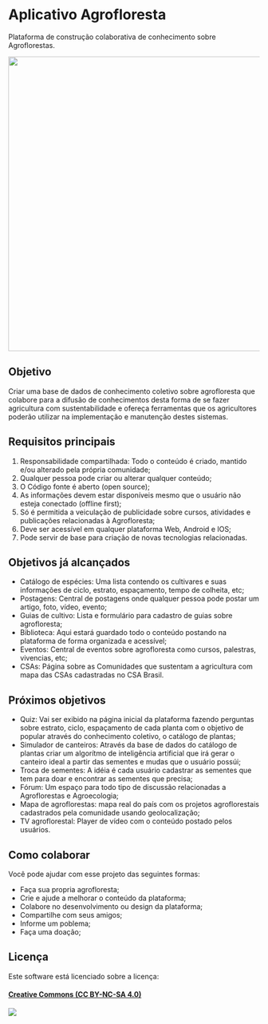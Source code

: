 # Aplicativo Agrofloresta
Plataforma de construção colaborativa de conhecimento sobre Agroflorestas.

<img src="http://blog.tistu.com.br/wp-content/themes/tistu_blog/thumb.php?src=http://blog.tistu.com.br/wp-content/uploads/2016/03/agrofloresta_logo_6701.png&w=590&h=209&zc=1" width="590" />

## Objetivo

Criar uma base de dados de conhecimento coletivo sobre agrofloresta que colabore para a difusão de conhecimentos desta forma de se fazer agricultura com sustentabilidade e ofereça ferramentas que os agricultores poderão utilizar na implementação e manutenção destes sistemas. 

## Requisitos principais

1. Responsabilidade compartilhada: Todo o conteúdo é criado, mantido e/ou alterado pela própria comunidade;
2. Qualquer pessoa pode criar ou alterar qualquer conteúdo;
3. O Código fonte é aberto (open source);
4. As informações devem estar disponíveis mesmo que o usuário não esteja conectado (offline first);
5. Só é permitida a veiculação de publicidade sobre cursos, atividades e publicações relacionadas à Agrofloresta; 
6. Deve ser acessível em qualquer plataforma Web, Android e IOS;
7. Pode servir de base para criação de novas tecnologias relacionadas.

## Objetivos já alcançados

- Catálogo de espécies: Uma lista contendo os cultivares e suas informações de ciclo, estrato, espaçamento, tempo de colheita, etc;
- Postagens: Central de postagens onde qualquer pessoa pode postar um artigo, foto, vídeo, evento;
- Guias de cultivo: Lista e formulário para cadastro de guias sobre agrofloresta;
- Biblioteca: Aqui estará guardado todo o conteúdo postando na plataforma de forma organizada e acessível;
- Eventos: Central de eventos sobre agrofloresta como cursos, palestras, vivencias, etc;
- CSAs: Página sobre as Comunidades que sustentam a agricultura com mapa das CSAs cadastradas no CSA Brasil.

## Próximos objetivos

- Quiz: Vai ser exibido na página inicial da plataforma fazendo perguntas sobre estrato, ciclo, espaçamento de cada planta com o objetivo de popular através do conhecimento coletivo, o catálogo de plantas;
- Simulador de canteiros: Através da base de dados do catálogo de plantas criar um algorítmo de inteligência artificial que irá gerar o canteiro ideal a partir das sementes e mudas que o usuário possúi;
- Troca de sementes: A idéia é cada usuário cadastrar as sementes que tem para doar e encontrar as sementes que precisa;
- Fórum: Um espaço para todo tipo de discussão relacionadas a Agroflorestas e Agroecologia;
- Mapa de agroflorestas: mapa real do país com os projetos agroflorestais cadastrados pela comunidade usando geolocalização;
- TV agroflorestal: Player de vídeo com o conteúdo postado pelos usuários.

## Como colaborar

Você pode ajudar com esse projeto das seguintes formas:

- Faça sua propria agrofloresta;
- Crie e ajude a melhorar o conteúdo da plataforma;
- Colabore no desenvolvimento ou design da plataforma; 
- Compartilhe com seus amigos;
- Informe um poblema;
- Faça uma doação;

## Licença

Este software está licenciado sobre a licença:

#### [Creative Commons (CC BY-NC-SA 4.0)](LICENSE)

[<img src="https://br.creativecommons.org/wp-content/uploads/2015/04/by-nc-sa.jpg" />](LICENSE)
